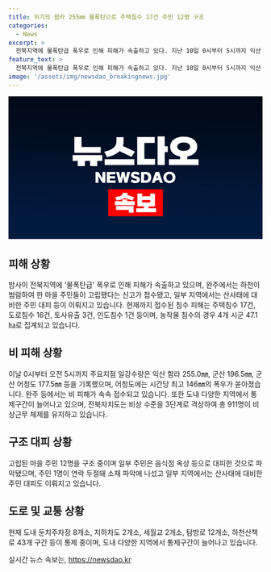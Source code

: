 ```yaml
---
title: 위기의 함라 255㎜ 물폭탄으로 주택침수 17건 주민 12명 구조
categories:
  - News
excerpt: >
  전북지역에 물폭탄급 폭우로 인해 피해가 속출하고 있다. 지난 10일 0시부터 5시까지 익산 함라 255.0mm, 군산 196.5mm, 어청도 177.5mm 등의 강수량이 기록되었으며, 하천 범람으로 인한 고립된 마을과 산사태에 따른 주민 대피가 발생했다. 전북자치도는 비상 수준을 3단계로 격상하고 총 911명이 비상근무 중이다. 침수 피해 및 도로 통제도 발생하고 있으며, 주민들의 안전이 우려된다. (150자)
feature_text: >
  전북지역에 물폭탄급 폭우로 인해 피해가 속출하고 있다. 지난 10일 0시부터 5시까지 익산 함라 255.0mm, 군산 196.5mm, 어청도 177.5mm 등의 강수량이 기록되었으며, 하천 범람으로 인한 고립된 마을과 산사태에 따른 주민 대피가 발생했다. 전북자치도는 비상 수준을 3단계로 격상하고 총 911명이 비상근무 중이다. 침수 피해 및 도로 통제도 발생하고 있으며, 주민들의 안전이 우려된다. (150자)
image: '/assets/img/newsdao_breakingnews.jpg'
---
```


<p><img src="/assets/img/newsdao_breakingnews.jpg" alt="flaretime 속보" /></p>

<h2 data-ke-size="size26">피해 상황</h2>

<p data-ke-size="size16">밤사이 전북지역에 '물폭탄급' 폭우로 인해 피해가 속출하고 있으며, 완주에서는 하천이 범람하여 한 마을 주민들이 고립됐다는 신고가 접수됐고, 일부 지역에서는 산사태에 대비한 주민 대피 등이 이뤄지고 있습니다. 현재까지 접수된 침수 피해는 주택침수 17건, 도로침수 16건, 토사유출 3건, 인도침수 1건 등이며, 농작물 침수의 경우 4개 시군 47.1㏊로 집계되고 있습니다.</p>

<h2 data-ke-size="size26">비 피해 상황</h2>

<p data-ke-size="size16">이날 0시부터 오전 5시까지 주요지점 일강수량은 익산 함라 255.0㎜, 군산 196.5㎜, 군산 어청도 177.5㎜ 등을 기록했으며, 어청도에는 시간당 최고 146㎜의 폭우가 쏟아졌습니다. 완주 등에서는 비 피해가 속속 접수되고 있습니다. 또한 도내 다양한 지역에서 통제구간이 늘어나고 있으며, 전북자치도는 비상 수준을 3단계로 격상하여 총 911명이 비상근무 체제를 유지하고 있습니다.</p>

<h2 data-ke-size="size26">구조 대피 상황</h2>

<p data-ke-size="size16">고립된 마을 주민 12명을 구조 중이며 일부 주민은 음식점 옥상 등으로 대피한 것으로 파악됐으며, 주민 1명이 연락 두절돼 소재 파악에 나섰고 일부 지역에서는 산사태에 대비한 주민 대피도 이뤄지고 있습니다.</p>

<h2 data-ke-size="size26">도로 및 교통 상황</h2>

<p data-ke-size="size16">현재 도내 둔치주차장 8개소, 지하차도 2개소, 세월교 2개소, 탐방로 12개소, 하천산책로 43개 구간 등이 통제 중이며, 도내 다양한 지역에서 통제구간이 늘어나고 있습니다.</p>
실시간 뉴스 속보는, <a href="https://newsdao.kr" rel="dofollow">https://newsdao.kr</a>


